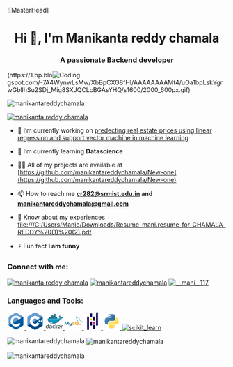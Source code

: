![MasterHead]
<h1 align="center">Hi 👋, I'm Manikanta reddy chamala</h1>
<h3 align="center">A passionate Backend developer</h3>
<img align="right" alt="Coding" width="400" src="https://cdn.dribbble.com/users/1162077/screenshots/3848914/programmer.gif">
(https://1.bp.blogspot.com/-7A4WynwLsMw/XbBpCXG8fHI/AAAAAAAAMt4/uOa1bpLskYgrwGbllhSu2SDj_Mig8SXJQCLcBGAsYHQ/s1600/2000_600px.gif)

<p align="left"> <img src="https://komarev.com/ghpvc/?username=manikantareddychamala&label=Profile%20views&color=0e75b6&style=flat" alt="manikantareddychamala" /> </p>

<p align="left"> <a href="https://twitter.com/manikanta reddy chamala" target="blank"><img src="https://img.shields.io/twitter/follow/manikanta reddy chamala?logo=twitter&style=for-the-badge" alt="manikanta reddy chamala" /></a> </p>

- 🔭 I’m currently working on [predecting real estate prices using linear regression and support vector machine in machine learning](https://github.com/manikantareddychamala/New-one)

- 🌱 I’m currently learning **Datascience**

- 👨‍💻 All of my projects are available at [https://github.com/manikantareddychamala/New-one](https://github.com/manikantareddychamala/New-one)

- 📫 How to reach me **cr282@srmist.edu.in and manikantareddychamala@gmail.com**

- 📄 Know about my experiences [file:///C:/Users/Manic/Downloads/Resume_mani.resume_for_CHAMALA_REDDY%20(1)%20(2).pdf](file:///C:/Users/Manic/Downloads/Resume_mani.resume_for_CHAMALA_REDDY%20(1)%20(2).pdf)

- ⚡ Fun fact **I am funny**

<h3 align="left">Connect with me:</h3>
<p align="left">
<a href="https://twitter.com/manikanta reddy chamala" target="blank"><img align="center" src="https://raw.githubusercontent.com/rahuldkjain/github-profile-readme-generator/master/src/images/icons/Social/twitter.svg" alt="manikanta reddy chamala" height="30" width="40" /></a>
<a href="https://linkedin.com/in/manikantareddychamala" target="blank"><img align="center" src="https://raw.githubusercontent.com/rahuldkjain/github-profile-readme-generator/master/src/images/icons/Social/linked-in-alt.svg" alt="manikantareddychamala" height="30" width="40" /></a>
<a href="https://instagram.com/__mani__117" target="blank"><img align="center" src="https://raw.githubusercontent.com/rahuldkjain/github-profile-readme-generator/master/src/images/icons/Social/instagram.svg" alt="__mani__117" height="30" width="40" /></a>
</p>

<h3 align="left">Languages and Tools:</h3>
<p align="left"> <a href="https://www.cprogramming.com/" target="_blank" rel="noreferrer"> <img src="https://raw.githubusercontent.com/devicons/devicon/master/icons/c/c-original.svg" alt="c" width="40" height="40"/> </a> <a href="https://www.w3schools.com/cpp/" target="_blank" rel="noreferrer"> <img src="https://raw.githubusercontent.com/devicons/devicon/master/icons/cplusplus/cplusplus-original.svg" alt="cplusplus" width="40" height="40"/> </a> <a href="https://www.docker.com/" target="_blank" rel="noreferrer"> <img src="https://raw.githubusercontent.com/devicons/devicon/master/icons/docker/docker-original-wordmark.svg" alt="docker" width="40" height="40"/> </a> <a href="https://www.mysql.com/" target="_blank" rel="noreferrer"> <img src="https://raw.githubusercontent.com/devicons/devicon/master/icons/mysql/mysql-original-wordmark.svg" alt="mysql" width="40" height="40"/> </a> <a href="https://pandas.pydata.org/" target="_blank" rel="noreferrer"> <img src="https://raw.githubusercontent.com/devicons/devicon/2ae2a900d2f041da66e950e4d48052658d850630/icons/pandas/pandas-original.svg" alt="pandas" width="40" height="40"/> </a> <a href="https://www.python.org" target="_blank" rel="noreferrer"> <img src="https://raw.githubusercontent.com/devicons/devicon/master/icons/python/python-original.svg" alt="python" width="40" height="40"/> </a> <a href="https://scikit-learn.org/" target="_blank" rel="noreferrer"> <img src="https://upload.wikimedia.org/wikipedia/commons/0/05/Scikit_learn_logo_small.svg" alt="scikit_learn" width="40" height="40"/> </a> </p>

<p><img align="left" src="https://github-readme-stats.vercel.app/api/top-langs?username=manikantareddychamala&show_icons=true&locale=en&layout=compact" alt="manikantareddychamala" /></p>

<p>&nbsp;<img align="center" src="https://github-readme-stats.vercel.app/api?username=manikantareddychamala&show_icons=true&locale=en" alt="manikantareddychamala" /></p>

<p><img align="center" src="https://github-readme-streak-stats.herokuapp.com/?user=manikantareddychamala&" alt="manikantareddychamala" /></p>

